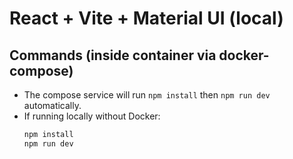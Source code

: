 # React + Vite + Material UI (local)

## Commands (inside container via docker-compose)
- The compose service will run `npm install` then `npm run dev` automatically.
- If running locally without Docker:
  ```bash
  npm install
  npm run dev
  ```
